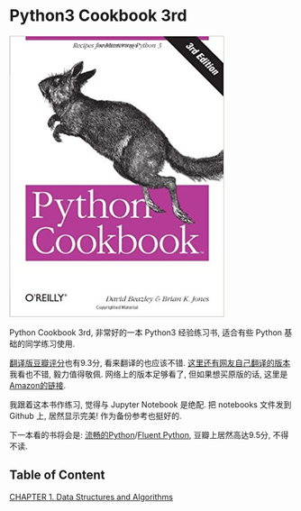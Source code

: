 # Python3 Cookbook 3rd

![img](img/PythonCookbook.jpg)

Python Cookbook 3rd, 非常好的一本 Python3 经验练习书, 适合有些 Python 基础的同学练习使用.

[翻译版豆瓣评分](https://book.douban.com/subject/26381341/)也有9.3分, 看来翻译的也应该不错. [这里还有网友自己翻译的版本](https://github.com/yidao620c/python3-cookbook)我看也不错, 毅力值得敬佩. 网络上的版本足够看了, 但如果想买原版的话, 这里是[Amazon的链接](https://www.amazon.com/dp/B00DQV4GGY/ref=rdr_kindle_ext_tmb).

我跟着这本书作练习, 觉得与 Jupyter Notebook 是绝配. 把 notebooks 文件发到 Github 上, 居然显示完美! 作为备份参考也挺好的.

下一本看的书将会是: [流畅的Python](https://book.douban.com/subject/27028517/)/[Fluent Python](https://www.amazon.com/Fluent-Python-Concise-Effective-Programming-ebook-dp-B0131L3PW4/dp/B0131L3PW4/ref=mt_kindle?_encoding=UTF8&me=&qid=), 豆瓣上居然高达9.5分, 不得不读.

## Table of Content

[CHAPTER 1. Data Structures and Algorithms](https://github.com/BaishanLu/Python3_Cookbook/blob/master/CHAPTER%201.%20Data%20Structures%20and%20Algorithms.ipynb)
